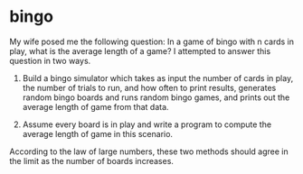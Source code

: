 # bingo
My wife posed me the following question:  In a game of bingo with n cards in play, what is the average length of a game?  I attempted to answer this question in two ways.

1. Build a bingo simulator which takes as input the number of cards in play, the number of trials to run, and how often to print results, 
generates random bingo boards and runs random bingo games, and prints out the average length of game from that data.

2. Assume every board is in play and write a program to compute the average length of game in this scenario.

According to the law of large numbers, these two methods should agree in the limit as the number of boards increases.
